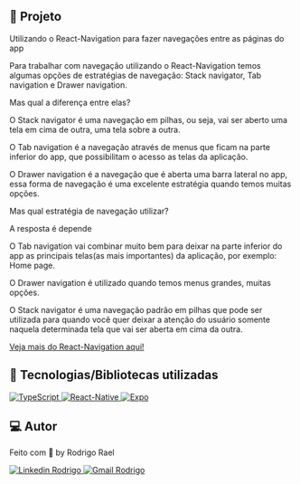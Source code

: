 ## :page_with_curl: Projeto

<LINKEDIN>
Utilizando o React-Navigation para fazer navegações entre as páginas do app
</LINKEDIN>

Para trabalhar com navegação utilizando o React-Navigation temos algumas opções de estratégias de navegação: Stack navigator, Tab navigation e Drawer navigation.

<LINKEDIN>
Mas qual a diferença entre elas?
</LINKEDIN>

O Stack navigator é uma navegação em pilhas, ou seja, vai ser aberto uma tela em cima de outra, uma tela sobre a outra.

O Tab navigation é a navegação através de menus que ficam na parte inferior do app, que possibilitam o acesso as telas da aplicação.

O Drawer navigation é a navegação que é aberta uma barra lateral no app, essa forma de navegação é uma excelente estratégia quando temos muitas opções.

<LINKEDIN>
Mas qual estratégia de navegação utilizar?

A resposta é depende
</LINKEDIN>

O Tab navigation vai combinar muito bem para deixar na parte inferior do app as principais telas(as mais importantes) da aplicação, por exemplo: Home page.

O Drawer navigation é utilizado quando temos menus grandes, muitas opções.

O Stack navigator é uma navegação padrão em pilhas que pode ser utilizada para quando você quer deixar a atenção do usuário somente naquela determinada tela que vai ser aberta em cima da outra.

[Veja mais do React-Navigation aqui!](https://reactnavigation.org/)


## 🚀 Tecnologias/Bibliotecas utilizadas
  
<a href="https://www.typescriptlang.org/" target="_blank"> <img src="https://img.shields.io/badge/-TypeScript-3178C6?style=flat-square&logo=TypeScript&logoColor=white" alt="TypeScript"> </a>
<a href="https://reactnative.dev/" target="_blank"> <img src="https://img.shields.io/badge/-ReactNative-61DAFB?style=flat-square&logo=React&logoColor=white" alt="React-Native"> </a>
<a href="https://expo.dev/" target="_blank"> <img src="https://img.shields.io/badge/-Expo-32373E?style=flat-square&logo=expo&logoColor=white" alt="Expo"> </a>

## 💻 Autor

Feito com 💜 by Rodrigo Rael

<a href="https://www.linkedin.com/in/rodrigo-rael-a7a4b51a9/" target="_blank"> <img src="https://img.shields.io/badge/-RodrigoRael-blue?style=flat-square&logo=Linkedin&logoColor=white&link=https" alt="Linkedin Rodrigo"> </a>
<a href="https://img.shields.io/badge/-rodrigorael53@gmail.com-c14438?style=flat-square&logo=Gmail&logoColor=white&link=mailto:rodrigorael53@gmail.com" target="_blank"> <img src="https://img.shields.io/badge/-rodrigorael53@gmail.com-c14438?style=flat-square&logo=Gmail&logoColor=white&link=mailto:rodrigorael53@gmail.com" alt="Gmail Rodrigo"> </a>